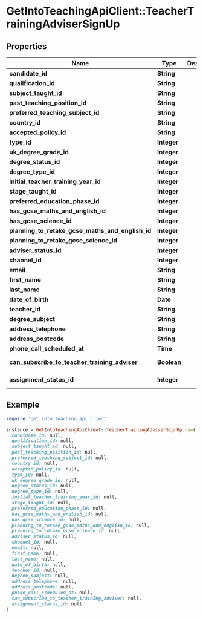 # GetIntoTeachingApiClient::TeacherTrainingAdviserSignUp

## Properties

| Name | Type | Description | Notes |
| ---- | ---- | ----------- | ----- |
| **candidate_id** | **String** |  | [optional] |
| **qualification_id** | **String** |  | [optional] |
| **subject_taught_id** | **String** |  | [optional] |
| **past_teaching_position_id** | **String** |  | [optional] |
| **preferred_teaching_subject_id** | **String** |  | [optional] |
| **country_id** | **String** |  |  |
| **accepted_policy_id** | **String** |  |  |
| **type_id** | **Integer** |  |  |
| **uk_degree_grade_id** | **Integer** |  | [optional] |
| **degree_status_id** | **Integer** |  | [optional] |
| **degree_type_id** | **Integer** |  | [optional] |
| **initial_teacher_training_year_id** | **Integer** |  | [optional] |
| **stage_taught_id** | **Integer** |  | [optional] |
| **preferred_education_phase_id** | **Integer** |  | [optional] |
| **has_gcse_maths_and_english_id** | **Integer** |  | [optional] |
| **has_gcse_science_id** | **Integer** |  | [optional] |
| **planning_to_retake_gcse_maths_and_english_id** | **Integer** |  | [optional] |
| **planning_to_retake_gcse_science_id** | **Integer** |  | [optional] |
| **adviser_status_id** | **Integer** |  | [optional] |
| **channel_id** | **Integer** |  | [optional] |
| **email** | **String** |  |  |
| **first_name** | **String** |  |  |
| **last_name** | **String** |  |  |
| **date_of_birth** | **Date** |  |  |
| **teacher_id** | **String** |  | [optional] |
| **degree_subject** | **String** |  | [optional] |
| **address_telephone** | **String** |  | [optional] |
| **address_postcode** | **String** |  | [optional] |
| **phone_call_scheduled_at** | **Time** |  | [optional] |
| **can_subscribe_to_teacher_training_adviser** | **Boolean** |  | [optional][readonly] |
| **assignment_status_id** | **Integer** |  | [optional][readonly] |

## Example

```ruby
require 'get_into_teaching_api_client'

instance = GetIntoTeachingApiClient::TeacherTrainingAdviserSignUp.new(
  candidate_id: null,
  qualification_id: null,
  subject_taught_id: null,
  past_teaching_position_id: null,
  preferred_teaching_subject_id: null,
  country_id: null,
  accepted_policy_id: null,
  type_id: null,
  uk_degree_grade_id: null,
  degree_status_id: null,
  degree_type_id: null,
  initial_teacher_training_year_id: null,
  stage_taught_id: null,
  preferred_education_phase_id: null,
  has_gcse_maths_and_english_id: null,
  has_gcse_science_id: null,
  planning_to_retake_gcse_maths_and_english_id: null,
  planning_to_retake_gcse_science_id: null,
  adviser_status_id: null,
  channel_id: null,
  email: null,
  first_name: null,
  last_name: null,
  date_of_birth: null,
  teacher_id: null,
  degree_subject: null,
  address_telephone: null,
  address_postcode: null,
  phone_call_scheduled_at: null,
  can_subscribe_to_teacher_training_adviser: null,
  assignment_status_id: null
)
```

